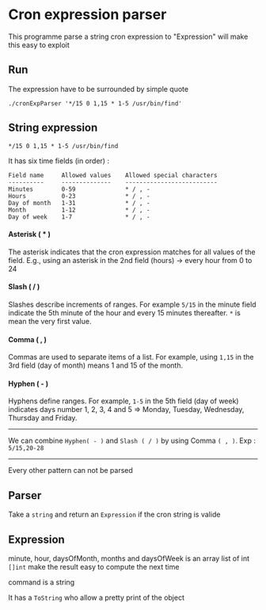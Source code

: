 Cron expression parser
=============================

This programme parse a string cron expression to "Expression" will make this easy to exploit

Run
--------------
The expression have to be surrounded by simple quote
``` 
./cronExpParser '*/15 0 1,15 * 1-5 /usr/bin/find' 
```


String expression
--------------
`*/15 0 1,15 * 1-5 /usr/bin/find` 

It has six time fields (in order) : 

    Field name     Allowed values    Allowed special characters
    ----------     --------------    --------------------------
    Minutes        0-59              * / , -
    Hours          0-23              * / , -
    Day of month   1-31              * / , - 
    Month          1-12              * / , -
    Day of week    1-7               * / , - 

#### Asterisk ( * )
The asterisk indicates that the cron expression matches for all values of the field. E.g., using an asterisk in the 2nd field (hours) -> every hour from 0 to 24 

#### Slash ( / )
Slashes describe increments of ranges. For example `5/15` in the minute field indicate the 5th minute of the hour and every 15 minutes thereafter. `*` is mean the very first value.

#### Comma ( , )
Commas are used to separate items of a list. For example, using `1,15` in the 3rd field (day of month) means 1 and 15 of the month.

#### Hyphen ( - )
Hyphens define ranges. For example, `1-5` in the 5th field (day of week) indicates days number 1, 2, 3, 4 and 5 => Monday, Tuesday, Wednesday, Thursday and Friday.

---
We can combine `Hyphen( - )` and `Slash ( / )` by using Comma `( , )`. Exp : `5/15,20-28`

---
Every other pattern can not be parsed

Parser
--------------
Take a `string` and return an `Expression` if the cron string is valide

Expression
--------------

minute, hour, daysOfMonth, months and daysOfWeek is an array list of int `[]int` make the result easy to compute the next time

command is a string

It has a `ToString` who allow a pretty print of the object
